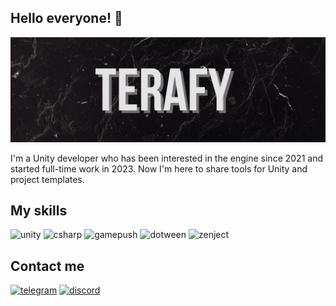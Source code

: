 ## Hello everyone! 👋

![Telegram](https://github.com/Terafy/Terafy/blob/main/assets/%D0%A0%D1%80%D0%B8%D1%80_20241118_184950_0000.png)

I'm a Unity developer who has been interested in the engine since 2021 and started full-time work in 2023. Now I'm here to share tools for Unity and project templates.


## My skills

![unity](https://img.shields.io/badge/Unity-black?style=for-the-badge&logo=unity)
![csharp](https://img.shields.io/badge/C%23%20csharp-black?style=for-the-badge&logo=C%23)
![gamepush](https://img.shields.io/badge/GP%20Game%20Push-black?style=for-the-badge&logo=C%23)
![dotween](https://img.shields.io/badge/[>]%20DOTween-black?style=for-the-badge&logo=C%23)
![zenject](https://img.shields.io/badge/<Z>%20Zenject-black?style=for-the-badge&logo=C%23)

## Contact me

[![telegram](https://img.shields.io/badge/telegram-black?style=for-the-badge&logo=telegram)](https://t.me/Ton3572)
[![discord](https://img.shields.io/badge/telegram-black?style=for-the-badge&logo=discord)](https://t.me/Ton3572)
